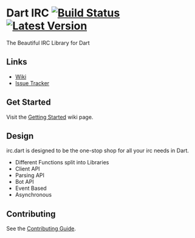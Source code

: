 # Dart IRC [![Build Status](https://drone.io/github.com/DirectMyFile/irc.dart/status.png)](https://drone.io/github.com/DirectMyFile/irc.dart/latest) [![Latest Version](http://img.shields.io/badge/pub-1.2.8-blue.svg)](http://pub.dartlang.org/packages/irc)

The Beautiful IRC Library for Dart

## Links

- [Wiki]
- [Issue Tracker]

## Get Started

Visit the [Getting Started](https://github.com/DirectMyFile/irc.dart/wiki/Getting-Started) wiki page.

## Design

irc.dart is designed to be the one-stop shop for all your irc needs in Dart.

- Different Functions split into Libraries
- Client API
- Parsing API
- Bot API
- Event Based
- Asynchronous

## Contributing

See the [Contributing Guide](https://github.com/DirectMyFile/irc.dart/blob/master/CONTRIBUTING.md).

[Wiki]: https://github.com/DirectMyFile/irc.dart/wiki/Home
[Issue Tracker]: https://github.com/DirectMyFile/irc.dart/issues
[Pub Package]: https://pub.dartlang.org/packages/irc